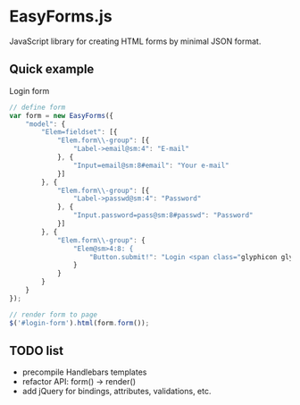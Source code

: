 EasyForms.js
============

JavaScript library for creating HTML forms by minimal JSON format.

Quick example
-------------

Login form

```javascript
// define form
var form = new EasyForms({
	"model": {
		"Elem=fieldset": [{
			"Elem.form\\-group": [{
				"Label->email@sm:4": "E-mail"
			}, {
				"Input=email@sm:8#email": "Your e-mail"
			}]
		}, {
			"Elem.form\\-group": [{
				"Label->passwd@sm:4": "Password"
			}, {
				"Input.password=pass@sm:8#passwd": "Password"
			}]
		}, {
			"Elem.form\\-group": {
				"Elem@sm>4:8: {
					"Button.submit!": "Login <span class="glyphicon glyphicon-chevron-right"></span>"
				}
			}
		}
	}
});

// render form to page
$('#login-form').html(form.form());
```	
	
TODO list
---------

* precompile Handlebars templates
* refactor API: form() -> render()
* add jQuery for bindings, attributes, validations, etc.
